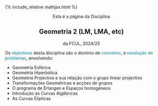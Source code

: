 {% include_relative mathjax.html %}

<p align="center"> Esta é a página da Disciplina </p>

<h2 align="center"> Geometria 2 (LM, LMA, etc) </h2>

<p align="center"> da FCUL, 2024/25 </p>


Os <span style="color:#0085A1">objectivos</span> desta disciplina são o domínio de <span style="color:#0085A1">conceitos</span>, e <span style="color:#0085A1">resolução de problemas</span>, envolvendo:

- Geometria Esférica
- Geometria Hiperbólica
- Geometria Projectiva e sua relação com o grupo linear projectivo
- Transformações Geométricas e acções de grupos
- O programa de Erlangen e Espaços homogéneos
- Introdução às Curvas Algébricas
- As Curvas Elípticas 

<!-- Aprendizagem de algoritmos e resolução de problemas elementares envolvendo números inteiros e números modulares, e sua aplicação em criptografia. Estudo de técnicas básicas de contagem, de combinatória enumerativa, e de relações de recorrência lineares, do ponto de vista teórico e computacional. Introdução às relações entre grafos simples, grafos dirigidos e matrizes, e sua aplicação a algoritmos de pesquisa na internet. -->
